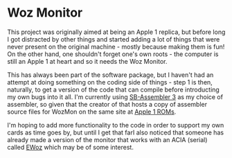 # Woz Monitor
This project was originally aimed at being an Apple 1 replica, but before long I got distracted by other things and started adding a lot of things that were never present on the original machine - mostly because making them is fun! On the other hand, one shouldn't forget one's own roots - the computer is still an Apple 1 at heart and so it needs the Woz Monitor.

This has always been part of the software package, but I haven't had an attempt at doing something on the coding side of things - step 1 is then, naturally, to get a version of the code that can compile before introducting my own bugs into it all. I'm currently using [SB-Assembler 3](https://www.sbprojects.net/sbasm/index.php) as my choice of assembler, so given that the creator of that hosts a copy of assembler source files for WozMon on the same site at [Apple 1 ROMs](https://www.sbprojects.net/projects/apple1/download.php).

I'm hoping to add more functionality to the code in order to support my own cards as time goes by, but until I get that farI also noticed that someone has already made a version of the monitor that works with an ACIA (serial) called [EWoz](http://www.brielcomputers.com/phpBB3/viewtopic.php?f=9&t=197) which may be of some interest.